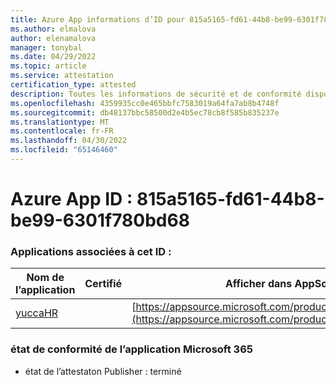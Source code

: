 ```yaml
---
title: Azure App informations d’ID pour 815a5165-fd61-44b8-be99-6301f780bd68
ms.author: elmalova
author: elenamalova
manager: tonybal
ms.date: 04/29/2022
ms.topic: article
ms.service: attestation
certification_type: attested
description: Toutes les informations de sécurité et de conformité disponibles pour 815a5165-fd61-44b8-be99-6301f780bd68.
ms.openlocfilehash: 4359935cc0e465bbfc7583019a64fa7ab8b4748f
ms.sourcegitcommit: db48137bbc58500d2e4b5ec78cb8f585b835237e
ms.translationtype: MT
ms.contentlocale: fr-FR
ms.lasthandoff: 04/30/2022
ms.locfileid: "65146460"
---
```

# <a name="azure-app-id-815a5165-fd61-44b8-be99-6301f780bd68"></a>Azure App ID : 815a5165-fd61-44b8-be99-6301f780bd68


### <a name="apps-associated-with-this-id"></a>Applications associées à cet ID :
| **Nom de l’application** | **Certifié** | **Afficher dans AppSource** |
|--------------|---------------|-----------------------|
| [yuccaHR](../forward/WA200003242.md) |  | [https://appsource.microsoft.com/product/office/WA200003242](https://appsource.microsoft.com/product/office/WA200003242) |

### <a name="microsoft-365-app-compliance-status"></a>état de conformité de l’application Microsoft 365
- état de l’attestaton Publisher : terminé
